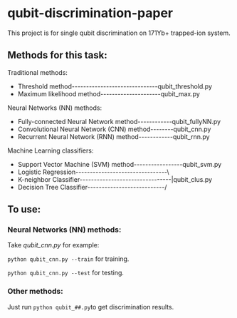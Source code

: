 # qubit-discrimination-paper
This project is for single qubit discrimination on 171Yb+ trapped-ion system.  

## Methods for this task:
Traditional methods:
* Threshold method------------------------------qubit_threshold.py
* Maximum likelihood method---------------------qubit_max.py
  
Neural Networks (NN) methods:
* Fully-connected Neural Network method------------qubit_fullyNN.py
* Convolutional Neural Network (CNN) method--------qubit_cnn.py
* Recurrent Neural Network (RNN) method------------qubit_rnn.py

Machine Learning classifiers:
* Support Vector Machine (SVM) method-----------------qubit_svm.py
* Logistic Regression--------------------------------\
* K-neighbor Classifier--------------------------------|qubit_clus.py
* Decision Tree Classifier---------------------------/

## To use:
### Neural Networks (NN) methods:

Take *qubit_cnn.py* for example:

`python qubit_cnn.py --train` for training.

`python qubit_cnn.py --test` for testing.

### Other methods:
Just run `python qubit_##.py`to get discrimination results.
